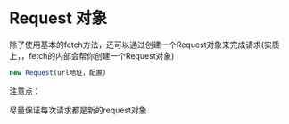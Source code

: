 # Request 对象

除了使用基本的fetch方法，还可以通过创建一个Request对象来完成请求(实质上，，fetch的内部会帮你创建一个Request对象)


```js
new Request(url地址，配置)
```


注意点：

尽量保证每次请求都是新的request对象